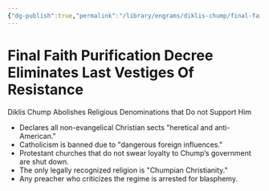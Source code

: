 ```yaml
---
{"dg-publish":true,"permalink":"/library/engrams/diklis-chump/final-faith-purification-decree-eliminates-last-vestiges-of-resistance/","tags":["DC/Religion","DC/AS6"]}
---
```


# Final Faith Purification Decree Eliminates Last Vestiges Of Resistance
Diklis Chump Abolishes Religious Denominations that Do not Support Him
- Declares all non-evangelical Christian sects "heretical and anti-American."  
- Catholicism is banned due to "dangerous foreign influences."  
- Protestant churches that do not swear loyalty to Chump’s government are shut down.  
- The only legally recognized religion is "Chumpian Christianity."  
- Any preacher who criticizes the regime is arrested for blasphemy.
